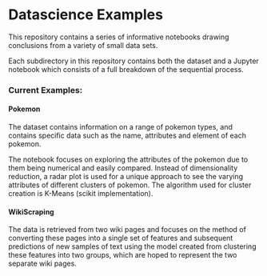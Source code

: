 # Datascience Examples
This repository contains a series of informative notebooks drawing conclusions from a variety of small data sets.

Each subdirectory in this repository contains both the dataset and a Jupyter notebook which consists of a full breakdown of the sequential process.

### Current Examples:

#### Pokemon
The dataset contains information on a range of pokemon types, and contains specific data such as the name, attributes and element of each pokemon.

The notebook focuses on exploring the attributes of the pokemon due to them being numerical and easily compared. Instead of dimensionality reduction, a radar plot is used for a unique approach to see the varying attributes of different clusters of pokemon. The algorithm used for cluster creation is K-Means (scikit implementation).

#### WikiScraping
The data is retrieved from two wiki pages and focuses on the method of converting these pages into a single set of features and subsequent predictions of new samples of text using the model created from clustering these features into two groups, which are hoped to represent the two separate wiki pages.
